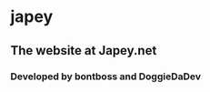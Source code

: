 # japey
The website at Japey.net
------------------------
### Developed by bontboss and DoggieDaDev
